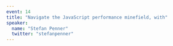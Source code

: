 ```yaml
---
event: 14
title: "Navigate the JavaScript performance minefield, with"
speaker:
  name: "Stefan Penner"
  twitter: "stefanpenner"
---
```

